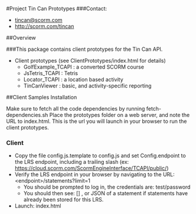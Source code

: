 #Project Tin Can Prototypes
###Contact:
* tincan@scorm.com
* http://scorm.com/tincan

##Overview

###This package contains client prototypes for the Tin Can API.
* Client prototypes (see ClientPrototypes/index.html for details)
	* GolfExample\_TCAPI : a converted SCORM course
	* JsTetris\_TCAPI : Tetris
	* Locator\_TCAPI : a location based activity
	* TinCanViewer : basic, and activity-specific reporting

##Client Samples Installation

Make sure to fetch all the code dependencies by running fetch-dependencies.sh
Place the prototypes folder on a web server, and note the URL to index.html.
This is the url you will launch in your browser to run the client prototypes.

### Client
 * Copy the file config.js.template to config.js 
and set Config.endpoint to the LRS endpoint, including a trailing slash (ex: https://cloud.scorm.com/ScormEngineInterface/TCAPI/public/)
 * Verify the LRS endpoint in your browser by navigating to the URL: &lt;endpoint&gt;/statements?limit=1
	* You should be prompted to log in, the credentials are: test/password
	* You should then see: [] , or JSON of a statement if statements have already been stored for this LRS.
 * Launch: index.html
